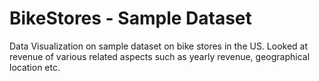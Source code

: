 # BikeStores - Sample Dataset
Data Visualization on sample dataset on bike stores in the US. Looked at revenue of various related aspects such as yearly revenue, geographical location etc. 
